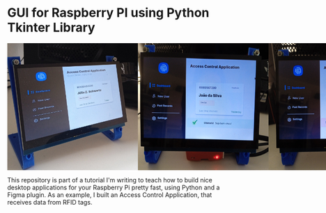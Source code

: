 <h1>GUI for Raspberry PI using Python Tkinter Library</h1>
<div style="display:flex">
  <img src="https://github.com/juliazschwartz/GUI_Raspberry_Tkinter/blob/main/tela.jpg" width="300"></img>
<img src="https://github.com/juliazschwartz/GUI_Raspberry_Tkinter/blob/main/tela2.jpg" width="300"></img>
<img src="https://github.com/juliazschwartz/GUI_Raspberry_Tkinter/blob/main/tela3.jpg" width="300"></img>
</div>

This repository is part of a tutorial I'm writing to teach how to build nice desktop applications for your Raspberry Pi pretty fast, using Python and a Figma plugin.
As an example, I built an Access Control Application, that receives data from RFID tags.
